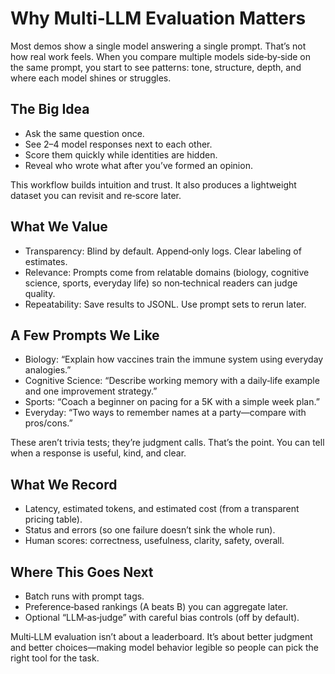 # Why Multi‑LLM Evaluation Matters

Most demos show a single model answering a single prompt. That’s not how real work feels. When you compare multiple models side‑by‑side on the same prompt, you start to see patterns: tone, structure, depth, and where each model shines or struggles.

## The Big Idea
- Ask the same question once.
- See 2–4 model responses next to each other.
- Score them quickly while identities are hidden.
- Reveal who wrote what after you’ve formed an opinion.

This workflow builds intuition and trust. It also produces a lightweight dataset you can revisit and re‑score later.

## What We Value
- Transparency: Blind by default. Append‑only logs. Clear labeling of estimates.
- Relevance: Prompts come from relatable domains (biology, cognitive science, sports, everyday life) so non‑technical readers can judge quality.
- Repeatability: Save results to JSONL. Use prompt sets to rerun later.

## A Few Prompts We Like
- Biology: “Explain how vaccines train the immune system using everyday analogies.”
- Cognitive Science: “Describe working memory with a daily‑life example and one improvement strategy.”
- Sports: “Coach a beginner on pacing for a 5K with a simple week plan.”
- Everyday: “Two ways to remember names at a party—compare with pros/cons.”

These aren’t trivia tests; they’re judgment calls. That’s the point. You can tell when a response is useful, kind, and clear.

## What We Record
- Latency, estimated tokens, and estimated cost (from a transparent pricing table).
- Status and errors (so one failure doesn’t sink the whole run).
- Human scores: correctness, usefulness, clarity, safety, overall.

## Where This Goes Next
- Batch runs with prompt tags.
- Preference‑based rankings (A beats B) you can aggregate later.
- Optional “LLM‑as‑judge” with careful bias controls (off by default).

Multi‑LLM evaluation isn’t about a leaderboard. It’s about better judgment and better choices—making model behavior legible so people can pick the right tool for the task.

